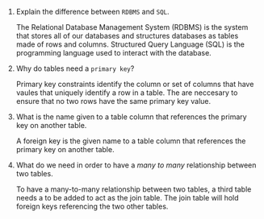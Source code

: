 1. Explain the difference between `RDBMS` and `SQL`.

      The Relational Database Management System (RDBMS) is the system that stores all of our databases and structures databases as tables made of rows and columns. Structured Query Language (SQL) is the programming language used to interact with the database.

1. Why do tables need a `primary key`?
      
      Primary key constraints identify the column or set of columns that have vaules that uniquely identify a row in a table. The are neccesary to ensure that no two rows have the same primary key value. 


1. What is the name given to a table column that references the primary key on another table.

      A foreign key is the given name to a table column that references the primary key on another table.

1. What do we need in order to have a _many to many_ relationship between two tables.

      To have a many-to-many relationship between two tables, a third table needs a to be added to act as the join table. The join table will hold foreign keys referencing the two other tables.
